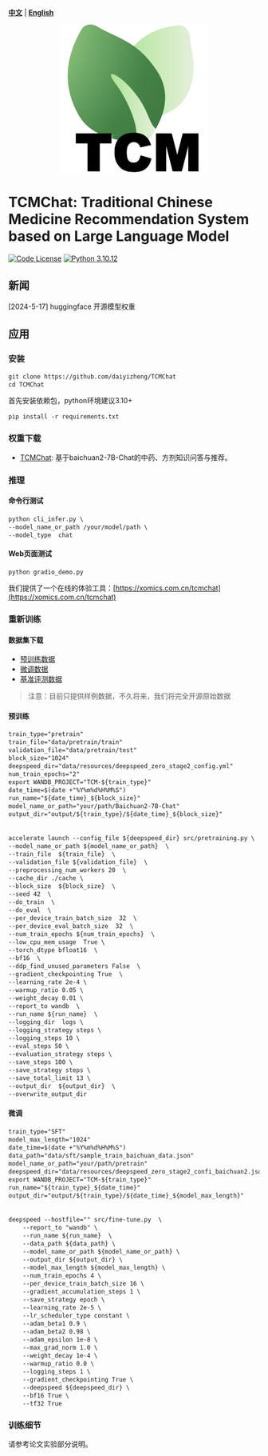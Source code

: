 [**中文**](./README_ZH.md) | [**English**](./README.md)

<p align="center" width="100%">
<a href="https://github.com/daiyizheng/TCMChat" target="_blank"><img src="assets/logo.png" alt="TCMChat" style="width: 25%; min-width: 300px; display: block; margin: auto;"></a>
</p>

# TCMChat: Traditional Chinese Medicine Recommendation System based on Large Language Model

[![Code License](https://img.shields.io/badge/Code%20License-Apache_2.0-green.svg)](https://github.com/SCIR-HI/Huatuo-Llama-Med-Chinese/blob/main/LICENSE) [![Python 3.10.12](https://img.shields.io/badge/python-3.10.12-blue.svg)](https://www.python.org/downloads/release/python-390/)

## 新闻

[2024-5-17] huggingface 开源模型权重

## 应用

### 安装

```
git clone https://github.com/daiyizheng/TCMChat
cd TCMChat
```

首先安装依赖包，python环境建议3.10+

```
pip install -r requirements.txt
```

### 权重下载

- [TCMChat](https://huggingface.co/daiyizheng/TCMChat): 基于baichuan2-7B-Chat的中药、方剂知识问答与推荐。

### 推理

#### 命令行测试

```
python cli_infer.py \
--model_name_or_path /your/model/path \
--model_type  chat
```

#### Web页面测试

```
python gradio_demo.py
```

我们提供了一个在线的体验工具：[https://xomics.com.cn/tcmchat](https://xomics.com.cn/tcmchat)


### 重新训练
#### 数据集下载

- [预训练数据](https://github.com/ZJUFanLab/TCMChat/data/pretrain) 
- [微调数据](https://github.com/ZJUFanLab/TCMChat/data/sft)
- [基准评测数据](https://github.com/ZJUFanLab/TCMChat/data/evaluate)

> 注意：目前只提供样例数据，不久将来，我们将完全开源原始数据


#### 预训练

```shell
train_type="pretrain"
train_file="data/pretrain/train"
validation_file="data/pretrain/test"
block_size="1024"
deepspeed_dir="data/resources/deepspeed_zero_stage2_config.yml"
num_train_epochs="2"
export WANDB_PROJECT="TCM-${train_type}"
date_time=$(date +"%Y%m%d%H%M%S")
run_name="${date_time}_${block_size}"
model_name_or_path="your/path/Baichuan2-7B-Chat"
output_dir="output/${train_type}/${date_time}_${block_size}"


accelerate launch --config_file ${deepspeed_dir} src/pretraining.py \
--model_name_or_path ${model_name_or_path}  \
--train_file  ${train_file}  \
--validation_file ${validation_file}  \
--preprocessing_num_workers 20  \
--cache_dir ./cache \
--block_size  ${block_size}  \
--seed 42  \
--do_train  \
--do_eval  \
--per_device_train_batch_size  32  \
--per_device_eval_batch_size  32  \
--num_train_epochs ${num_train_epochs}  \
--low_cpu_mem_usage  True \
--torch_dtype bfloat16  \
--bf16  \
--ddp_find_unused_parameters False  \
--gradient_checkpointing True  \
--learning_rate 2e-4 \
--warmup_ratio 0.05 \
--weight_decay 0.01 \
--report_to wandb  \
--run_name ${run_name}  \
--logging_dir  logs \
--logging_strategy steps \
--logging_steps 10 \
--eval_steps 50 \
--evaluation_strategy steps \
--save_steps 100 \
--save_strategy steps \
--save_total_limit 13 \
--output_dir  ${output_dir}  \
--overwrite_output_dir
```

#### 微调
```shell
train_type="SFT"
model_max_length="1024"
date_time=$(date +"%Y%m%d%H%M%S")
data_path="data/sft/sample_train_baichuan_data.json"
model_name_or_path="your/path/pretrain"
deepspeed_dir="data/resources/deepspeed_zero_stage2_confi_baichuan2.json"
export WANDB_PROJECT="TCM-${train_type}"
run_name="${train_type}_${date_time}"
output_dir="output/${train_type}/${date_time}_${model_max_length}"


deepspeed --hostfile="" src/fine-tune.py  \
    --report_to "wandb" \
    --run_name ${run_name}  \
    --data_path ${data_path} \
    --model_name_or_path ${model_name_or_path} \
    --output_dir ${output_dir} \
    --model_max_length ${model_max_length} \
    --num_train_epochs 4 \
    --per_device_train_batch_size 16 \
    --gradient_accumulation_steps 1 \
    --save_strategy epoch \
    --learning_rate 2e-5 \
    --lr_scheduler_type constant \
    --adam_beta1 0.9 \
    --adam_beta2 0.98 \
    --adam_epsilon 1e-8 \
    --max_grad_norm 1.0 \
    --weight_decay 1e-4 \
    --warmup_ratio 0.0 \
    --logging_steps 1 \
    --gradient_checkpointing True \
    --deepspeed ${deepspeed_dir} \
    --bf16 True \
    --tf32 True
```

### 训练细节

请参考论文实验部分说明。

